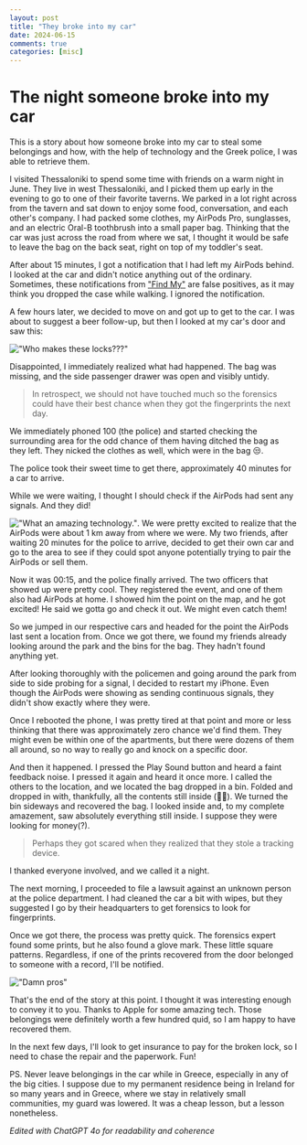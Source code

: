 ```yaml
---
layout: post
title: "They broke into my car"
date: 2024-06-15
comments: true
categories: [misc]
---
```


# The night someone broke into my car

This is a story about how someone broke into my car to steal some belongings and how, with the help of technology and the Greek police, I was able to retrieve them.

I visited Thessaloniki to spend some time with friends on a warm night in June. They live in west Thessaloniki, and I picked them up early in the evening to go to one of their favorite taverns. We parked in a lot right across from the tavern and sat down to enjoy some food, conversation, and each other's company. I had packed some clothes, my AirPods Pro, sunglasses, and an electric Oral-B toothbrush into a small paper bag. Thinking that the car was just across the road from where we sat, I thought it would be safe to leave the bag on the back seat, right on top of my toddler's seat.

After about 15 minutes, I got a notification that I had left my AirPods behind. I looked at the car and didn't notice anything out of the ordinary. Sometimes, these notifications from ["Find My"](https://www.apple.com/icloud/find-my/) are false positives, as it may think you dropped the case while walking. I ignored the notification.

A few hours later, we decided to move on and got up to get to the car. I was about to suggest a beer follow-up, but then I looked at my car's door and saw this:

!["Who makes these locks???"    ](/images/posts/broken-into/car_broken_lock.JPEG "Probably just a screwdriver?")

Disappointed, I immediately realized what had happened. The bag was missing, and the side passenger drawer was open and visibly untidy.

> In retrospect, we should not have touched much so the forensics could have their best chance when they got the fingerprints the next day.

We immediately phoned 100 (the police) and started checking the surrounding area for the odd chance of them having ditched the bag as they left. They nicked the clothes as well, which were in the bag 😒.

The police took their sweet time to get there, approximately 40 minutes for a car to arrive.

While we were waiting, I thought I should check if the AirPods had sent any signals. And they did!

!["What an amazing technology."    ](/images/posts/broken-into/airpod_signal.JPEG "I see you 👁️"). We were pretty excited to realize that the AirPods were about 1 km away from where we were. My two friends, after waiting 20 minutes for the police to arrive, decided to get their own car and go to the area to see if they could spot anyone potentially trying to pair the AirPods or sell them.

Now it was 00:15, and the police finally arrived. The two officers that showed up were pretty cool. They registered the event, and one of them also had AirPods at home. I showed him the point on the map, and he got excited! He said we gotta go and check it out. We might even catch them!

So we jumped in our respective cars and headed for the point the AirPods last sent a location from. Once we got there, we found my friends already looking around the park and the bins for the bag. They hadn't found anything yet.

After looking thoroughly with the policemen and going around the park from side to side probing for a signal, I decided to restart my iPhone. Even though the AirPods were showing as sending continuous signals, they didn't show exactly where they were.

Once I rebooted the phone, I was pretty tired at that point and more or less thinking that there was approximately zero chance we'd find them. They might even be within one of the apartments, but there were dozens of them all around, so no way to really go and knock on a specific door.

And then it happened. I pressed the Play Sound button and heard a faint feedback noise. I pressed it again and heard it once more. I called the others to the location, and we located the bag dropped in a bin. Folded and dropped in with, thankfully, all the contents still inside (🤢😅). We turned the bin sideways and recovered the bag. I looked inside and, to my complete amazement, saw absolutely everything still inside. I suppose they were looking for money(?).

> Perhaps they got scared when they realized that they stole a tracking device.

I thanked everyone involved, and we called it a night.

The next morning, I proceeded to file a lawsuit against an unknown person at the police department. I had cleaned the car a bit with wipes, but they suggested I go by their headquarters to get forensics to look for fingerprints.

Once we got there, the process was pretty quick. The forensics expert found some prints, but he also found a glove mark. These little square patterns. Regardless, if one of the prints recovered from the door belonged to someone with a record, I'll be notified.

!["Damn pros"    ](/images/posts/broken-into/car_glove.png "Dish washing gloves?")

That's the end of the story at this point. I thought it was interesting enough to convey it to you. Thanks to Apple for some amazing tech. Those belongings were definitely worth a few hundred quid, so I am happy to have recovered them.

In the next few days, I'll look to get insurance to pay for the broken lock, so I need to chase the repair and the paperwork. Fun!

PS. Never leave belongings in the car while in Greece, especially in any of the big cities. I suppose due to my permanent residence being in Ireland for so many years and in Greece, where we stay in relatively small communities, my guard was lowered. It was a cheap lesson, but a lesson nonetheless.

_Edited with ChatGPT 4o for readability and coherence_